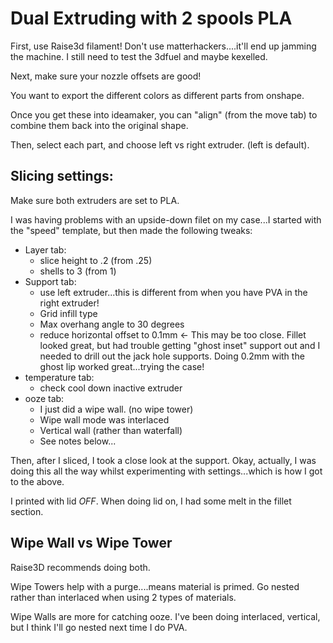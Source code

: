 # Dual Extruding with 2 spools PLA

First, use Raise3d filament!  Don't use matterhackers....it'll end up jamming the machine.  I still need to test the 3dfuel and maybe kexelled.

Next, make sure your nozzle offsets are good!  

You want to export the different colors as different parts from onshape.

Once you get these into ideamaker, you can "align" (from the move tab) to combine them back into the original shape.  

Then, select each part, and choose left vs right extruder.  (left is default).

## Slicing settings:
Make sure both extruders are set to PLA.

I was having problems with an upside-down filet on my case...I started with the "speed" template, but then made the following tweaks:
* Layer tab:  
  * slice height to .2 (from .25)
  * shells  to 3 (from 1)
* Support tab:
  * use left extruder...this is different from when you have PVA in the right extruder!
  * Grid infill type
  * Max overhang angle to 30 degrees
  * reduce horizontal offset to 0.1mm  <- This may be too close.  Fillet looked great, but had trouble getting "ghost inset" support out and I needed to drill out the jack hole supports.  Doing 0.2mm with the ghost lip worked great...trying the case!
* temperature tab:
  * check cool down inactive extruder
* ooze tab:
  *  I just did a wipe wall.  (no wipe tower)
  *  Wipe wall mode  was interlaced
  *  Vertical wall (rather than waterfall)
  *  See notes below...

Then, after I sliced, I took a close look at the support.   Okay, actually, I was doing this all the way whilst experimenting with settings...which is how I
got to the above.

I printed with lid *OFF*.   When doing lid on, I had some melt in the fillet section.

## Wipe Wall vs Wipe Tower
Raise3D recommends doing both.

Wipe Towers help with a purge....means material is primed.  Go nested rather than interlaced when using 2 types of materials.

Wipe Walls are more for catching ooze.  I've been doing interlaced, vertical, but I think I'll go nested next time I do PVA.




